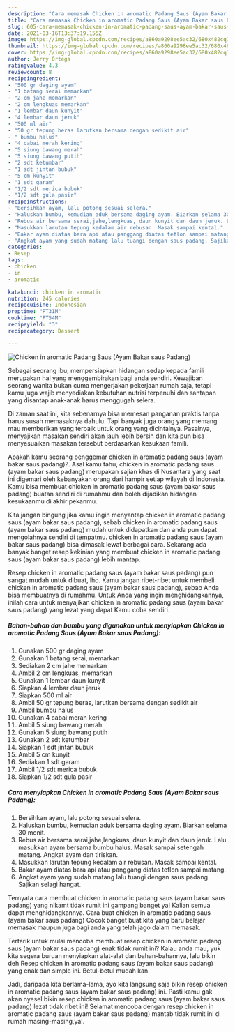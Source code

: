 ```yaml
---
description: "Cara memasak Chicken in aromatic Padang Saus (Ayam Bakar saus Padang) yang nikmat dan Mudah Dibuat"
title: "Cara memasak Chicken in aromatic Padang Saus (Ayam Bakar saus Padang) yang nikmat dan Mudah Dibuat"
slug: 605-cara-memasak-chicken-in-aromatic-padang-saus-ayam-bakar-saus-padang-yang-nikmat-dan-mudah-dibuat
date: 2021-03-16T13:37:19.155Z
image: https://img-global.cpcdn.com/recipes/a860a9298ee5ac32/680x482cq70/chicken-in-aromatic-padang-saus-ayam-bakar-saus-padang-foto-resep-utama.jpg
thumbnail: https://img-global.cpcdn.com/recipes/a860a9298ee5ac32/680x482cq70/chicken-in-aromatic-padang-saus-ayam-bakar-saus-padang-foto-resep-utama.jpg
cover: https://img-global.cpcdn.com/recipes/a860a9298ee5ac32/680x482cq70/chicken-in-aromatic-padang-saus-ayam-bakar-saus-padang-foto-resep-utama.jpg
author: Jerry Ortega
ratingvalue: 4.3
reviewcount: 8
recipeingredient:
- "500 gr daging ayam"
- "1 batang serai memarkan"
- "2 cm jahe memarkan"
- "2 cm lengkuas memarkan"
- "1 lembar daun kunyit"
- "4 lembar daun jeruk"
- "500 ml air"
- "50 gr tepung beras larutkan bersama dengan sedikit air"
- " bumbu halus"
- "4 cabai merah kering"
- "5 siung bawang merah"
- "5 siung bawang putih"
- "2 sdt ketumbar"
- "1 sdt jintan bubuk"
- "5 cm kunyit"
- "1 sdt garam"
- "1/2 sdt merica bubuk"
- "1/2 sdt gula pasir"
recipeinstructions:
- "Bersihkan ayam, lalu potong sesuai selera."
- "Haluskan bumbu, kemudian aduk bersama daging ayam. Biarkan selama 30 menit."
- "Rebus air bersama serai,jahe,lengkuas, daun kunyit dan daun jeruk. Lalu masukkan ayam bersama bumbu halus. Masak sampai setengah matang. Angkat ayam dan tiriskan."
- "Masukkan larutan tepung kedalam air rebusan. Masak sampai kental."
- "Bakar ayam diatas bara api atau panggang diatas teflon sampai matang."
- "Angkat ayam yang sudah matang lalu tuangi dengan saus padang. Sajikan selagi hangat."
categories:
- Resep
tags:
- chicken
- in
- aromatic

katakunci: chicken in aromatic 
nutrition: 245 calories
recipecuisine: Indonesian
preptime: "PT31M"
cooktime: "PT54M"
recipeyield: "3"
recipecategory: Dessert

---
```



![Chicken in aromatic Padang Saus (Ayam Bakar saus Padang)](https://img-global.cpcdn.com/recipes/a860a9298ee5ac32/680x482cq70/chicken-in-aromatic-padang-saus-ayam-bakar-saus-padang-foto-resep-utama.jpg)

Sebagai seorang ibu, mempersiapkan hidangan sedap kepada famili merupakan hal yang menggembirakan bagi anda sendiri. Kewajiban seorang  wanita bukan cuma mengerjakan pekerjaan rumah saja, tetapi kamu juga wajib menyediakan kebutuhan nutrisi terpenuhi dan santapan yang disantap anak-anak harus menggugah selera.

Di zaman  saat ini, kita sebenarnya bisa memesan panganan praktis tanpa harus susah memasaknya dahulu. Tapi banyak juga orang yang memang mau memberikan yang terbaik untuk orang yang dicintainya. Pasalnya, menyajikan masakan sendiri akan jauh lebih bersih dan kita pun bisa menyesuaikan masakan tersebut berdasarkan kesukaan famili. 



Apakah kamu seorang penggemar chicken in aromatic padang saus (ayam bakar saus padang)?. Asal kamu tahu, chicken in aromatic padang saus (ayam bakar saus padang) merupakan sajian khas di Nusantara yang saat ini digemari oleh kebanyakan orang dari hampir setiap wilayah di Indonesia. Kamu bisa membuat chicken in aromatic padang saus (ayam bakar saus padang) buatan sendiri di rumahmu dan boleh dijadikan hidangan kesukaanmu di akhir pekanmu.

Kita jangan bingung jika kamu ingin menyantap chicken in aromatic padang saus (ayam bakar saus padang), sebab chicken in aromatic padang saus (ayam bakar saus padang) mudah untuk didapatkan dan anda pun dapat mengolahnya sendiri di tempatmu. chicken in aromatic padang saus (ayam bakar saus padang) bisa dimasak lewat berbagai cara. Sekarang ada banyak banget resep kekinian yang membuat chicken in aromatic padang saus (ayam bakar saus padang) lebih mantap.

Resep chicken in aromatic padang saus (ayam bakar saus padang) pun sangat mudah untuk dibuat, lho. Kamu jangan ribet-ribet untuk membeli chicken in aromatic padang saus (ayam bakar saus padang), sebab Anda bisa membuatnya di rumahmu. Untuk Anda yang ingin menghidangkannya, inilah cara untuk menyajikan chicken in aromatic padang saus (ayam bakar saus padang) yang lezat yang dapat Kamu coba sendiri.

<!--inarticleads1-->

##### Bahan-bahan dan bumbu yang digunakan untuk menyiapkan Chicken in aromatic Padang Saus (Ayam Bakar saus Padang):

1. Gunakan 500 gr daging ayam
1. Gunakan 1 batang serai, memarkan
1. Sediakan 2 cm jahe memarkan
1. Ambil 2 cm lengkuas, memarkan
1. Gunakan 1 lembar daun kunyit
1. Siapkan 4 lembar daun jeruk
1. Siapkan 500 ml air
1. Ambil 50 gr tepung beras, larutkan bersama dengan sedikit air
1. Ambil  bumbu halus
1. Gunakan 4 cabai merah kering
1. Ambil 5 siung bawang merah
1. Gunakan 5 siung bawang putih
1. Gunakan 2 sdt ketumbar
1. Siapkan 1 sdt jintan bubuk
1. Ambil 5 cm kunyit
1. Sediakan 1 sdt garam
1. Ambil 1/2 sdt merica bubuk
1. Siapkan 1/2 sdt gula pasir




<!--inarticleads2-->

##### Cara menyiapkan Chicken in aromatic Padang Saus (Ayam Bakar saus Padang):

1. Bersihkan ayam, lalu potong sesuai selera.
1. Haluskan bumbu, kemudian aduk bersama daging ayam. Biarkan selama 30 menit.
1. Rebus air bersama serai,jahe,lengkuas, daun kunyit dan daun jeruk. Lalu masukkan ayam bersama bumbu halus. Masak sampai setengah matang. Angkat ayam dan tiriskan.
1. Masukkan larutan tepung kedalam air rebusan. Masak sampai kental.
1. Bakar ayam diatas bara api atau panggang diatas teflon sampai matang.
1. Angkat ayam yang sudah matang lalu tuangi dengan saus padang. Sajikan selagi hangat.




Ternyata cara membuat chicken in aromatic padang saus (ayam bakar saus padang) yang nikamt tidak rumit ini gampang banget ya! Kalian semua dapat menghidangkannya. Cara buat chicken in aromatic padang saus (ayam bakar saus padang) Cocok banget buat kita yang baru belajar memasak maupun juga bagi anda yang telah jago dalam memasak.

Tertarik untuk mulai mencoba membuat resep chicken in aromatic padang saus (ayam bakar saus padang) enak tidak rumit ini? Kalau anda mau, yuk kita segera buruan menyiapkan alat-alat dan bahan-bahannya, lalu bikin deh Resep chicken in aromatic padang saus (ayam bakar saus padang) yang enak dan simple ini. Betul-betul mudah kan. 

Jadi, daripada kita berlama-lama, ayo kita langsung saja bikin resep chicken in aromatic padang saus (ayam bakar saus padang) ini. Pasti kamu gak akan nyesel bikin resep chicken in aromatic padang saus (ayam bakar saus padang) lezat tidak ribet ini! Selamat mencoba dengan resep chicken in aromatic padang saus (ayam bakar saus padang) mantab tidak rumit ini di rumah masing-masing,ya!.

